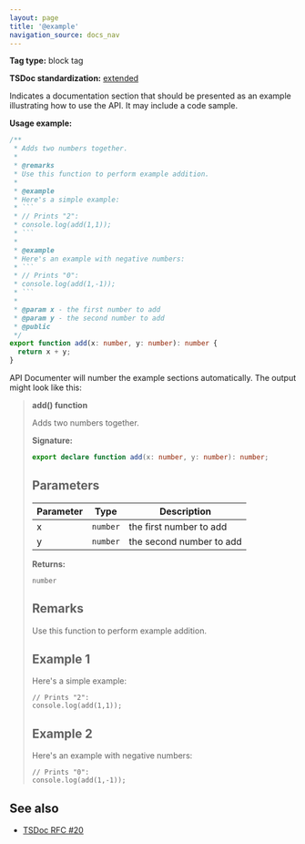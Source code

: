 ```yaml
---
layout: page
title: '@example'
navigation_source: docs_nav
---
```


**Tag type:** block tag

**TSDoc standardization:** [extended](
https://github.com/Microsoft/tsdoc/blob/master/tsdoc/src/details/Standardization.ts)

Indicates a documentation section that should be presented as an example
illustrating how to use the API.  It may include a code sample.

**Usage example:**

```ts
/**
 * Adds two numbers together.
 *
 * @remarks
 * Use this function to perform example addition.
 *
 * @example
 * Here's a simple example:
 * ```
 * // Prints "2":
 * console.log(add(1,1));
 * ```
 *
 * @example
 * Here's an example with negative numbers:
 * ```
 * // Prints "0":
 * console.log(add(1,-1));
 * ```
 *
 * @param x - the first number to add
 * @param y - the second number to add
 * @public
 */
export function add(x: number, y: number): number {
  return x + y;
}
```

API Documenter will number the example sections automatically.  The output might look like this:

> **add() function**
>
> Adds two numbers together.
>
> <b>Signature:</b>
>
> ```typescript
> export declare function add(x: number, y: number): number;
> ```
>
> ## Parameters
>
> |  Parameter | Type | Description |
> |  --- | --- | --- |
> |  x | <code>number</code> | the first number to add |
> |  y | <code>number</code> | the second number to add |
>
> <b>Returns:</b>
>
> `number`
>
> ## Remarks
>
> Use this function to perform example addition.
>
> ## Example 1
>
> Here's a simple example:
>
> ```
> // Prints "2":
> console.log(add(1,1));
> ```
>
> ## Example 2
>
> Here's an example with negative numbers:
>
> ```
> // Prints "0":
> console.log(add(1,-1));
> ```

## See also

- [TSDoc RFC #20](https://github.com/Microsoft/tsdoc/issues/20)
